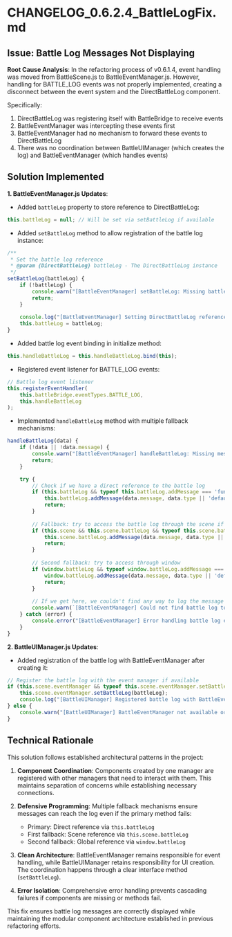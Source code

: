 # CHANGELOG_0.6.2.4_BattleLogFix.md

## Issue: Battle Log Messages Not Displaying

**Root Cause Analysis**:
In the refactoring process of v0.6.1.4, event handling was moved from BattleScene.js to BattleEventManager.js. However, handling for BATTLE_LOG events was not properly implemented, creating a disconnect between the event system and the DirectBattleLog component.

Specifically:
1. DirectBattleLog was registering itself with BattleBridge to receive events
2. BattleEventManager was intercepting these events first
3. BattleEventManager had no mechanism to forward these events to DirectBattleLog
4. There was no coordination between BattleUIManager (which creates the log) and BattleEventManager (which handles events)

## Solution Implemented

**1. BattleEventManager.js Updates**:
- Added `battleLog` property to store reference to DirectBattleLog:
```javascript
this.battleLog = null; // Will be set via setBattleLog if available
```

- Added `setBattleLog` method to allow registration of the battle log instance:
```javascript
/**
 * Set the battle log reference
 * @param {DirectBattleLog} battleLog - The DirectBattleLog instance
 */
setBattleLog(battleLog) {
    if (!battleLog) {
        console.warn("[BattleEventManager] setBattleLog: Missing battle log reference");
        return;
    }
    
    console.log("[BattleEventManager] Setting DirectBattleLog reference");
    this.battleLog = battleLog;
}
```

- Added battle log event binding in initialize method:
```javascript
this.handleBattleLog = this.handleBattleLog.bind(this);
```

- Registered event listener for BATTLE_LOG events:
```javascript
// Battle log event listener
this.registerEventHandler(
    this.battleBridge.eventTypes.BATTLE_LOG,
    this.handleBattleLog
);
```

- Implemented `handleBattleLog` method with multiple fallback mechanisms:
```javascript
handleBattleLog(data) {
    if (!data || !data.message) {
        console.warn("[BattleEventManager] handleBattleLog: Missing message data");
        return;
    }

    try {
        // Check if we have a direct reference to the battle log
        if (this.battleLog && typeof this.battleLog.addMessage === 'function') {
            this.battleLog.addMessage(data.message, data.type || 'default');
            return;
        }
        
        // Fallback: try to access the battle log through the scene if available
        if (this.scene && this.scene.battleLog && typeof this.scene.battleLog.addMessage === 'function') {
            this.scene.battleLog.addMessage(data.message, data.type || 'default');
            return;
        }
        
        // Second fallback: try to access through window
        if (window.battleLog && typeof window.battleLog.addMessage === 'function') {
            window.battleLog.addMessage(data.message, data.type || 'default');
            return;
        }
        
        // If we get here, we couldn't find any way to log the message
        console.warn(`[BattleEventManager] Could not find battle log to display message: ${data.message}`);
    } catch (error) {
        console.error("[BattleEventManager] Error handling battle log event:", error);
    }
}
```

**2. BattleUIManager.js Updates**:
- Added registration of the battle log with BattleEventManager after creating it:
```javascript
// Register the battle log with the event manager if available
if (this.scene.eventManager && typeof this.scene.eventManager.setBattleLog === 'function') {
    this.scene.eventManager.setBattleLog(battleLog);
    console.log("[BattleUIManager] Registered battle log with BattleEventManager");
} else {
    console.warn("[BattleUIManager] BattleEventManager not available or missing setBattleLog method");
}
```

## Technical Rationale

This solution follows established architectural patterns in the project:

1. **Component Coordination**: Components created by one manager are registered with other managers that need to interact with them. This maintains separation of concerns while establishing necessary connections.

2. **Defensive Programming**: Multiple fallback mechanisms ensure messages can reach the log even if the primary method fails:
   - Primary: Direct reference via `this.battleLog`
   - First fallback: Scene reference via `this.scene.battleLog` 
   - Second fallback: Global reference via `window.battleLog`

3. **Clean Architecture**: BattleEventManager remains responsible for event handling, while BattleUIManager retains responsibility for UI creation. The coordination happens through a clear interface method (`setBattleLog`).

4. **Error Isolation**: Comprehensive error handling prevents cascading failures if components are missing or methods fail.

This fix ensures battle log messages are correctly displayed while maintaining the modular component architecture established in previous refactoring efforts.